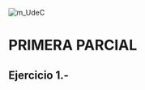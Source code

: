 ![m_UdeC](https://user-images.githubusercontent.com/122065504/210914078-cb99e2fe-9e7d-4f09-86d4-d474d5a7219a.png)

# PRIMERA PARCIAL
## Ejercicio 1.-
